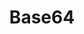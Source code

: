---
layout: default
title: Base64
parent: 扩展能力
nav_order: 2
permalink: /extend/base64/
has_children: false
---